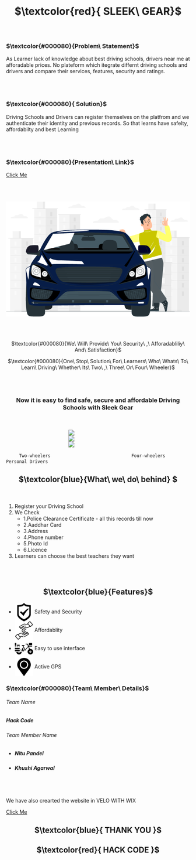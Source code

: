 # 
<h1 align="center">$\textcolor{red}{ SLEEK\ GEAR}$</p></h1>
<br>
<div><h3>$\textcolor{#000080}{Problem\ Statement}$</h3>
 <p>
 
  As Learner lack of knowledge about best driving schools, drivers near me at afforadable prices.
  No plateform which itegrate differnt driving schools and drivers  and compare their services, features, security and ratings.
  
 </p>
 
 <br>
 <br>
</div>

<div><h3>$\textcolor{#000080}{ Solution}$</h3>
 <p>Driving Schools and Drivers can register themselves on the platfrom and we authenticate their identity and previous records.
 So that learns have safelty, affordabilty and best Learning</p>
 
 <br>
 <br>
</div>
<div><h3> $\textcolor{#000080}{Presentation\ Link}$</h3>
<a href="https://docs.google.com/presentation/d/125QCo04mp_9pYSL6IMWzbXOjOAqjJ0ga/edit#slide=id.p1" target="_blank">Click Me</a>
  <br>
 <br>
</div>
  <br>
 <br>
</div>
 
<p  align="center"><img src = "https://github.com/curriee11/Driving_Schools/blob/main/Images/1.png" >
 
 </p>
 <br>
 <br>
 <p align="center">
 $\textcolor{#000080}{We\ Will\ Provide\ You\ Security\ ,\ Afforadabliliy\ And\ Satisfaction}$
</p>

 <p align="center">
 $\textcolor{#000080}{One\ Stop\ Solution\ For\ Learners\ Who\ Whats\ To\ Learn\ Driving\ Whether\ Its\  Two\ ,\ Three\ Or\ Four\ Wheeler}$
</p>
 <br>
 <br>
<p ><h3 align="center">Now it is easy to find safe, secure and affordable Driving Schools with Sleek Gear</h3></p>
 <br>
 <br>

 <div>
<img src = "https://github.com/curriee11/Driving_Schools/blob/main/Images/rooms/1.1.jpg"   width="32%" style="display: block; margin: 0 auto"/>
<img src = "https://github.com/curriee11/Driving_Schools/blob/main/Images/rooms/2.jpg"  width="32%" style="display: block; margin: 0 auto"/>
<img src = "https://github.com/curriee11/Driving_Schools/blob/main/Images/rooms/3.jpg"  width="32%" style="display: block; margin: 0 auto"/>
</div>
    
         Two-wheelers                               Four-wheelers                             Personal Drivers  


<h2><p align = center > $\textcolor{blue}{What\ we\ do\ behind} $</p></h2>
 <br>
 
<ol>
 <li>
 Register your Driving School
 </li>
  <li>
 We Check
 
 <ul>
  <li>
1.Police Clearance Certificate - all this records till now
  </li>
  <li>
2.Aaddhar Card
  </li>
  <li>
3.Address
  </li>
  <li>
4.Phone number
  </li>
  <li>
5.Photo Id 
  </li>
  <li>
6.Licence
   </li>
   </ul>
   </li>


<li>Learners can choose the best teachers they want </li>
 
  </ol>
 <br>
 <br>
<h2 align="center">$\textcolor{blue}{Features}$</h2>
<ul>
 <li><img src="https://github.com/curriee11/Driving_Schools/blob/main/Images/facilities/5.png" width="50" align="center">&nbsp;Safety and Security</li>
 
 <li><img src="https://github.com/curriee11/Driving_Schools/blob/main/Images/facilities/6.png" width="50" align="center">&nbsp;Affordablity</li>
 
 <li><img src="https://github.com/curriee11/Driving_Schools/blob/main/Images/facilities/extra.png" width="50" align="center">&nbsp;Easy to use interface</li>
 <li><img src="https://github.com/curriee11/Driving_Schools/blob/main/Images/facilities/4.png" width="50" align="center">&nbsp;Active GPS</li>
 
</ul>

<h3>$\textcolor{#000080}{Team\ Member\ Details}$</h3>
<h6>
Team Name 
 </h6>
 <h5>
Hack Code
 </h5>

<h6>Team Member Name</h6>
<ul>
 <li><h5>
Nitu Pandel
  </h5>
  </li>
 
  <li><h5>
 Khushi Agarwal
    </h5>
  </li>
 </ul>
 <br>
 <br>

We have also crearted the website in VELO WITH WIX 

<a href="https://nitupandel.wixsite.com/sleekgear" target="_blank">Click Me</a>

 <h2 align="center">$\textcolor{blue}{ THANK YOU }$</h2>

<h2 align="center">$\textcolor{red}{ HACK CODE }$</h2>

